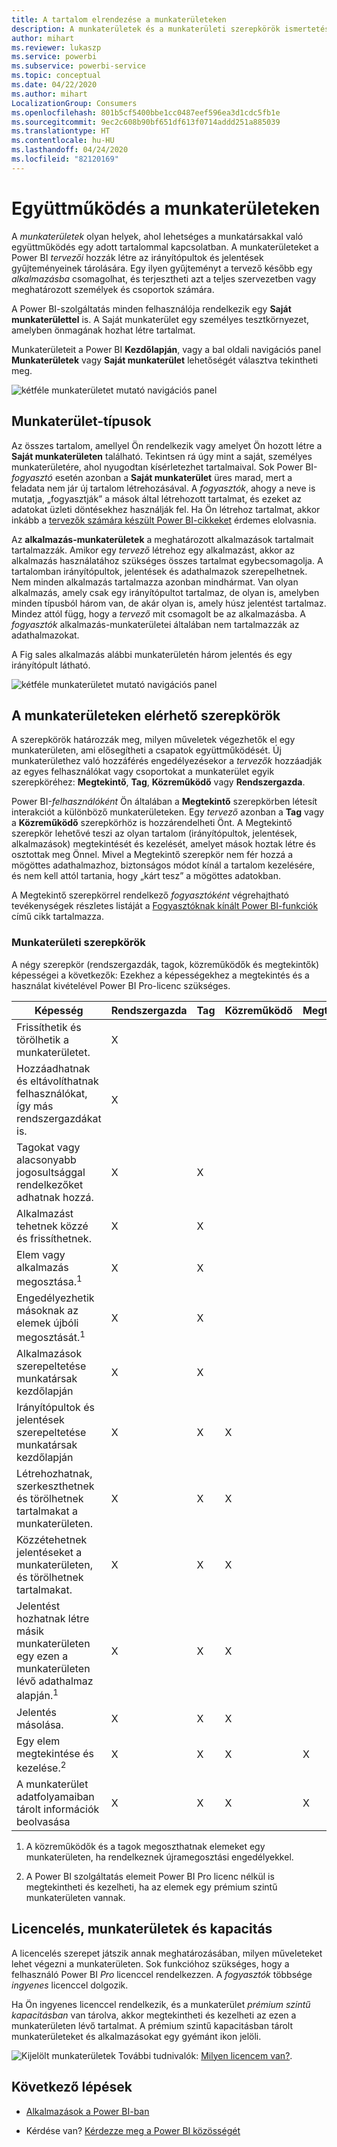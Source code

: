 ```yaml
---
title: A tartalom elrendezése a munkaterületeken
description: A munkaterületek és a munkaterületi szerepkörök ismertetése
author: mihart
ms.reviewer: lukaszp
ms.service: powerbi
ms.subservice: powerbi-service
ms.topic: conceptual
ms.date: 04/22/2020
ms.author: mihart
LocalizationGroup: Consumers
ms.openlocfilehash: 801b5cf5400bbe1cc0487eef596ea3d1cdc5fb1e
ms.sourcegitcommit: 9ec2c608b90bf651df613f0714addd251a885039
ms.translationtype: HT
ms.contentlocale: hu-HU
ms.lasthandoff: 04/24/2020
ms.locfileid: "82120169"
---
```

# <a name="collaborate-in-workspaces"></a>Együttműködés a munkaterületeken

 A *munkaterületek* olyan helyek, ahol lehetséges a munkatársakkal való együttműködés egy adott tartalommal kapcsolatban. A munkaterületeket a Power BI *tervezői* hozzák létre az irányítópultok és jelentések gyűjteményeinek tárolására. Egy ilyen gyűjteményt a tervező később egy *alkalmazásba* csomagolhat, és terjesztheti azt a teljes szervezetben vagy meghatározott személyek és csoportok számára. 

 A Power BI-szolgáltatás minden felhasználója rendelkezik egy **Saját munkaterülettel** is.  A Saját munkaterület egy személyes tesztkörnyezet, amelyben önmagának hozhat létre tartalmat.

 Munkaterületeit a Power BI **Kezdőlapján**, vagy a bal oldali navigációs panel **Munkaterületek** vagy **Saját munkaterület** lehetőségét választva tekintheti meg.

 ![kétféle munkaterületet mutató navigációs panel](media/end-user-workspaces/power-bi-home.png)

## <a name="types-of-workspaces"></a>Munkaterület-típusok
Az összes tartalom, amellyel Ön rendelkezik vagy amelyet Ön hozott létre a **Saját munkaterületen** található. Tekintsen rá úgy mint a saját, személyes munkaterületére, ahol nyugodtan kísérletezhet tartalmaival. Sok Power BI-*fogyasztó* esetén azonban a **Saját munkaterület** üres marad, mert a feladata nem jár új tartalom létrehozásával. A *fogyasztók*, ahogy a neve is mutatja, „fogyasztják” a mások által létrehozott tartalmat, és ezeket az adatokat üzleti döntésekhez használják fel. Ha Ön létrehoz tartalmat, akkor inkább a [tervezők számára készült Power BI-cikkeket](../create-reports/index.yml) érdemes elolvasnia.

Az **alkalmazás-munkaterületek** a meghatározott alkalmazások tartalmait tartalmazzák. Amikor egy *tervező* létrehoz egy alkalmazást, akkor az alkalmazás használatához szükséges összes tartalmat egybecsomagolja. A tartalomban irányítópultok, jelentések és adathalmazok szerepelhetnek. Nem minden alkalmazás tartalmazza azonban mindhármat. Van olyan alkalmazás, amely csak egy irányítópultot tartalmaz, de olyan is, amelyben minden típusból három van, de akár olyan is, amely húsz jelentést tartalmaz. Mindez attól függ, hogy a *tervező* mit csomagolt be az alkalmazásba. A *fogyasztók* alkalmazás-munkaterületei általában nem tartalmazzák az adathalmazokat.

A Fig sales alkalmazás alábbi munkaterületén három jelentés és egy irányítópult látható. 

![kétféle munkaterületet mutató navigációs panel](media/end-user-workspaces/power-bi-app-workspace.png)

## <a name="roles-in-the-workspaces"></a>A munkaterületeken elérhető szerepkörök

A szerepkörök határozzák meg, milyen műveletek végezhetők el egy munkaterületen, ami elősegítheti a csapatok együttműködését.  Új munkaterülethez való hozzáférés engedélyezésekor a *tervezők* hozzáadják az egyes felhasználókat vagy csoportokat a munkaterület egyik szerepköréhez: **Megtekintő**, **Tag**, **Közreműködő** vagy **Rendszergazda**. 


Power BI-*felhasználóként* Ön általában a **Megtekintő** szerepkörben létesít interakciót a különböző munkaterületeken. Egy *tervező* azonban a **Tag** vagy a **Közreműködő** szerepkörhöz is hozzárendelheti Önt. A Megtekintő szerepkör lehetővé teszi az olyan tartalom (irányítópultok, jelentések, alkalmazások) megtekintését és kezelését, amelyet mások hoztak létre és osztottak meg Önnel. Mivel a Megtekintő szerepkör nem fér hozzá a mögöttes adathalmazhoz, biztonságos módot kínál a tartalom kezelésére, és nem kell attól tartania, hogy „kárt tesz” a mögöttes adatokban.


A Megtekintő szerepkörrel rendelkező *fogyasztóként* végrehajtható tevékenységek részletes listáját a [Fogyasztóknak kínált Power BI-funkciók](end-user-features.md) című cikk tartalmazza.


### <a name="workspace-roles"></a>Munkaterületi szerepkörök
A négy szerepkör (rendszergazdák, tagok, közreműködők és megtekintők) képességei a következők: Ezekhez a képességekhez a megtekintés és a használat kivételével Power BI Pro-licenc szükséges.

|Képesség   | Rendszergazda  | Tag  | Közreműködő  | Megtekintő |
|---|---|---|---|---|
| Frissíthetik és törölhetik a munkaterületet.  | X  |   |   |   | 
| Hozzáadhatnak és eltávolíthatnak felhasználókat, így más rendszergazdákat is.  | X  |   |   |   |
| Tagokat vagy alacsonyabb jogosultsággal rendelkezőket adhatnak hozzá.  |  X | X  |   |   |
| Alkalmazást tehetnek közzé és frissíthetnek. |  X | X  |   |   |
| Elem vagy alkalmazás megosztása.<sup>1</sup> |  X | X  |   |   |
| Engedélyezhetik másoknak az elemek újbóli megosztását.<sup>1</sup> |  X | X  |   |   |
| Alkalmazások szerepeltetése munkatársak kezdőlapján |  X | X  |   |   |
| Irányítópultok és jelentések szerepeltetése munkatársak kezdőlapján |  X | X  | X |   |
| Létrehozhatnak, szerkeszthetnek és törölhetnek tartalmakat a munkaterületen.  |  X | X  | X  |   |
| Közzétehetnek jelentéseket a munkaterületen, és törölhetnek tartalmakat.  |  X | X  | X  |   |
| Jelentést hozhatnak létre másik munkaterületen egy ezen a munkaterületen lévő adathalmaz alapján.<sup>1</sup> |  X | X  | X  |   |
| Jelentés másolása. | X | X | X |  |
| Egy elem megtekintése és kezelése.<sup>2</sup> |  X | X  | X  | X  |
| A munkaterület adatfolyamaiban tárolt információk beolvasása | X | X | X | X |

1. A közreműködők és a tagok megoszthatnak elemeket egy munkaterületen, ha rendelkeznek újramegosztási engedélyekkel.

2. A Power BI szolgáltatás elemeit Power BI Pro licenc nélkül is megtekintheti és kezelheti, ha az elemek egy prémium szintű munkaterületen vannak.

## <a name="licensing-workspaces-and-capacity"></a>Licencelés, munkaterületek és kapacitás
A licencelés szerepet játszik annak meghatározásában, milyen műveleteket lehet végezni a munkaterületen. Sok funkcióhoz szükséges, hogy a felhasználó Power BI *Pro* licenccel rendelkezzen. A *fogyasztók* többsége *ingyenes* licenccel dolgozik. 

Ha Ön ingyenes licenccel rendelkezik, és a munkaterület *prémium szintű kapacitásban* van tárolva, akkor megtekintheti és kezelheti az ezen a munkaterületen lévő tartalmat. A prémium szintű kapacitásban tárolt munkaterületeket és alkalmazásokat egy gyémánt ikon jelöli.

![Kijelölt munkaterületek](media/end-user-workspaces/power-bi-diamond.png) További tudnivalók: [Milyen licencem van?](end-user-license.md).



## <a name="next-steps"></a>Következő lépések
* [Alkalmazások a Power BI-ban](end-user-apps.md)    

* Kérdése van? [Kérdezze meg a Power BI közösségét](https://community.powerbi.com/)

